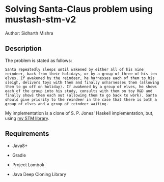 # Solving Santa-Claus problem using mustash-stm-v2

Author: Sidharth Mishra

## Description

The problem is stated as follows:

	Santa repeatedly sleeps until wakened by either all of his nine reindeer, back from their holidays, or by a group of three of his ten elves. If awakened by the reindeer, he harnesses each of them to his sleigh, delivers toys with them and finally unharnesses them (allowing them to go off on holiday). If awakened by a group of elves, he shows each of the group into his study, consults with them on toy R&D and finally shows them each out (allowing them to go back to work). Santa should give priority to the reindeer in the case that there is both a group of elves and a group of reindeer waiting.
	
My implementation is a clone of S. P. Jones' Haskell implementation, but, using [my STM library](https://github.com/sidmishraw/mustash-stm-v2/tree/without-ownerships).


## Requirements

* Java8+

* Gradle

* Project Lombok

* Java Deep Cloning Library
